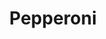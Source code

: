---
title: "Pepperoni"
description: 'Loads of Italian pepperoni with garlic sauce'
price_s: "8"
price_l: "10"
price_lg: ""
weight: "3"
---